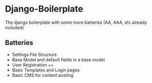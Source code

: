 # Django-Boilerplate

The django boilerplate with some more batteries (AA, AAA, etc already included)

## Batteries
- Settings File Structure
- Base Model and default fields in a base model
- User Registration ++
- Basic Templates and Login pages
- Basic CMS for content posting
